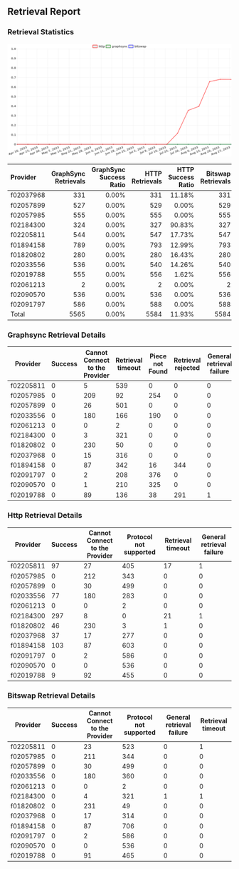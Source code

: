 ## Retrieval Report
### Retrieval Statistics
<img src="https://raw.githubusercontent.com/data-preservation-programs/filplus-checker-assets/main/filecoin-project/filecoin-plus-large-datasets/issues/1338/1693215590220.png"/>

| Provider  | GraphSync Retrievals | GraphSync Success Ratio | HTTP Retrievals | HTTP Success Ratio | Bitswap Retrievals | Bitswap Success Ratio |
| :-------- | -------------------: | ----------------------: | --------------: | -----------------: | -----------------: | --------------------: |
| f02037968 |                  331 |                   0.00% |             331 |             11.18% |                331 |                 0.00% |
| f02057899 |                  527 |                   0.00% |             529 |              0.00% |                529 |                 0.00% |
| f02057985 |                  555 |                   0.00% |             555 |              0.00% |                555 |                 0.00% |
| f02184300 |                  324 |                   0.00% |             327 |             90.83% |                327 |                 0.00% |
| f02205811 |                  544 |                   0.00% |             547 |             17.73% |                547 |                 0.00% |
| f01894158 |                  789 |                   0.00% |             793 |             12.99% |                793 |                 0.00% |
| f01820802 |                  280 |                   0.00% |             280 |             16.43% |                280 |                 0.00% |
| f02033556 |                  536 |                   0.00% |             540 |             14.26% |                540 |                 0.00% |
| f02019788 |                  555 |                   0.00% |             556 |              1.62% |                556 |                 0.00% |
| f02061213 |                    2 |                   0.00% |               2 |              0.00% |                  2 |                 0.00% |
| f02090570 |                  536 |                   0.00% |             536 |              0.00% |                536 |                 0.00% |
| f02091797 |                  586 |                   0.00% |             588 |              0.00% |                588 |                 0.00% |
| Total     |                 5565 |                   0.00% |            5584 |             11.93% |               5584 |                 0.00% |

### Graphsync Retrieval Details
| Provider  | Success | Cannot Connect to the Provider | Retrieval timeout | Piece not Found | Retrieval rejected | General retrieval failure |
| --------- | ------- | ------------------------------ | ----------------- | --------------- | ------------------ | ------------------------- |
| f02205811 | 0       | 5                              | 539               | 0               | 0                  | 0                         |
| f02057985 | 0       | 209                            | 92                | 254             | 0                  | 0                         |
| f02057899 | 0       | 26                             | 501               | 0               | 0                  | 0                         |
| f02033556 | 0       | 180                            | 166               | 190             | 0                  | 0                         |
| f02061213 | 0       | 0                              | 2                 | 0               | 0                  | 0                         |
| f02184300 | 0       | 3                              | 321               | 0               | 0                  | 0                         |
| f01820802 | 0       | 230                            | 50                | 0               | 0                  | 0                         |
| f02037968 | 0       | 15                             | 316               | 0               | 0                  | 0                         |
| f01894158 | 0       | 87                             | 342               | 16              | 344                | 0                         |
| f02091797 | 0       | 2                              | 208               | 376             | 0                  | 0                         |
| f02090570 | 0       | 1                              | 210               | 325             | 0                  | 0                         |
| f02019788 | 0       | 89                             | 136               | 38              | 291                | 1                         |

### Http Retrieval Details
| Provider  | Success | Cannot Connect to the Provider | Protocol not supported | Retrieval timeout | General retrieval failure |
| --------- | ------- | ------------------------------ | ---------------------- | ----------------- | ------------------------- |
| f02205811 | 97      | 27                             | 405                    | 17                | 1                         |
| f02057985 | 0       | 212                            | 343                    | 0                 | 0                         |
| f02057899 | 0       | 30                             | 499                    | 0                 | 0                         |
| f02033556 | 77      | 180                            | 283                    | 0                 | 0                         |
| f02061213 | 0       | 0                              | 2                      | 0                 | 0                         |
| f02184300 | 297     | 8                              | 0                      | 21                | 1                         |
| f01820802 | 46      | 230                            | 3                      | 1                 | 0                         |
| f02037968 | 37      | 17                             | 277                    | 0                 | 0                         |
| f01894158 | 103     | 87                             | 603                    | 0                 | 0                         |
| f02091797 | 0       | 2                              | 586                    | 0                 | 0                         |
| f02090570 | 0       | 0                              | 536                    | 0                 | 0                         |
| f02019788 | 9       | 92                             | 455                    | 0                 | 0                         |

### Bitswap Retrieval Details
| Provider  | Success | Cannot Connect to the Provider | Protocol not supported | General retrieval failure | Retrieval timeout |
| --------- | ------- | ------------------------------ | ---------------------- | ------------------------- | ----------------- |
| f02205811 | 0       | 23                             | 523                    | 0                         | 1                 |
| f02057985 | 0       | 211                            | 344                    | 0                         | 0                 |
| f02057899 | 0       | 30                             | 499                    | 0                         | 0                 |
| f02033556 | 0       | 180                            | 360                    | 0                         | 0                 |
| f02061213 | 0       | 0                              | 2                      | 0                         | 0                 |
| f02184300 | 0       | 4                              | 321                    | 1                         | 1                 |
| f01820802 | 0       | 231                            | 49                     | 0                         | 0                 |
| f02037968 | 0       | 17                             | 314                    | 0                         | 0                 |
| f01894158 | 0       | 87                             | 706                    | 0                         | 0                 |
| f02091797 | 0       | 2                              | 586                    | 0                         | 0                 |
| f02090570 | 0       | 0                              | 536                    | 0                         | 0                 |
| f02019788 | 0       | 91                             | 465                    | 0                         | 0                 |
